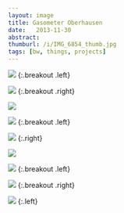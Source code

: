 ```yaml
---
layout: image
title: Gasometer Oberhausen
date:   2013-11-30
abstract: 
thumburl: /i/IMG_6854_thumb.jpg
tags: [bw, things, projects]
---
```

![]({{site.url}}/i/IMG_6854.jpg)
{:.breakout .left}

![]({{site.url}}/i/IMG_6805.jpg)
{:.breakout .right}

![]({{site.url}}/i/IMG_6880.jpg)

![]({{site.url}}/i/IMG_6881.jpg)
{:.breakout .left}

![]({{site.url}}/i/IMG_6885.jpg)
{:.right}

![]({{site.url}}/i/IMG_6889.jpg)

![]({{site.url}}/i/IMG_6862.jpg)
{:.breakout .left}

![]({{site.url}}/i/IMG_6870.jpg)
{:.breakout .right}

![]({{site.url}}/i/IMG_6872.jpg)
{:.left}

